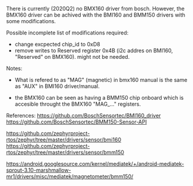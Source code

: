 There is currently (2020Q2) no BMX160 driver from bosch. However, the BMX160
driver can be achived with the BMI160 and BMM150 drivers with some modifications.

Possible incomplete list of modifications required:
- change excpected chip_id to 0xD8
- remove writes to Reserved register 0x4B (i2c addres on BMI160, "Reserved" on BMX160). might not be needed.


Notes: 

- What is refered to as "MAG" (magnetic) in bmx160 manual is the same as "AUX" in BMI160 driver/manual.

- the BMX160 can be seen as having a BMM150 chip onboard which is accesible
  throught the BMX160 "MAG_..." registers.

References:
https://github.com/BoschSensortec/BMI160_driver
https://github.com/BoschSensortec/BMM150-Sensor-API

https://github.com/zephyrproject-rtos/zephyr/tree/master/drivers/sensor/bmi160
https://github.com/zephyrproject-rtos/zephyr/tree/master/drivers/sensor/bmm150

https://android.googlesource.com/kernel/mediatek/+/android-mediatek-sprout-3.10-marshmallow-mr1/drivers/misc/mediatek/magnetometer/bmm150/



